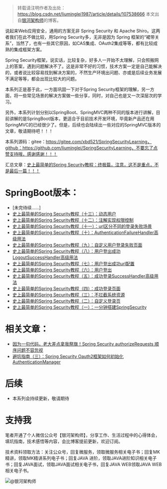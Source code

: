 > 转载请注明作者及出处：
> https://blog.csdn.net/liuminglei1987/article/details/107538666
> 本文出自[银河架构师](https://blog.csdn.net/liuminglei1987)的博客。


说起来Web应用安全，通用的方案无非 Spring Security 和 Apache Shiro。这两者我们在此不做比较，用Spring Security多，无非是因为 Spring 框架的“裙带关系”，当然了，也有一些其它原因，如CAS集成、OAuth2集成等等，都有比较成熟的集成框架方案。

Spring Security框架，说实话，比较复杂，好多人一开始不太理解，只会照搬网上的答案，遇到问题解决不了。这是非常不好的习惯，技术方案一定是自己能解决的，或者说比较容易找到解决方案的，不然生产环境出问题、亦或是后续业务发展不满足等等，都会出现比较大的问题。

本系列正是基于此，一方面巩固一下对于Spring Security框架的理解，另一方面，将一些常见场景的解决方案做一些分享，同时，对自己也是又一次深层次的学习。

另外，本系列计划分别以SpringBoot、SpringMVC两种不同的版本进行讲解，目前讲解的是SpringBoot版本，更适合于目前技术开发环境，毕竟新产品还在用SpringMVC的已经很少了。但是，后续也会陆续出一些对应的SpringMVC版本的文章，敬请期待吧！！！

本系列源码：gitee：https://gitee.com/xbd521/SpringSecurityLearning，github：https://github.com/liuminglei/SpringSecurityLearning，不要忘了点赞支持哦，感谢感谢！！！


汇总文章：[史上最简单的Spring Security教程：终极篇，注意，这不是重点，不是最后一篇！！！](https://blog.csdn.net/liuminglei1987/article/details/107538666)



# SpringBoot版本：

* [未完待续......]
* [史上最简单的Spring Security教程（十三）：动态用户](https://blog.csdn.net/liuminglei1987/article/details/107537338)
* [史上最简单的Spring Security教程（十二）：注解实现权限控制](https://blog.csdn.net/liuminglei1987/article/details/107413061)
* [史上最简单的Spring Security教程（十一）：url区分不同的登录失败场景](https://blog.csdn.net/liuminglei1987/article/details/107363408)
* [史上最简单的Spring Security教程（十）：AuthenticationFailureHandler高级用法](https://blog.csdn.net/liuminglei1987/article/details/107181973)
* [史上最简单的Spring Security教程（九）：自定义用户登录失败页面](https://blog.csdn.net/liuminglei1987/article/details/107107782)
* [史上最简单的Spring Security教程（八）：用户登出成功LogoutSuccessHandler高级用法](https://blog.csdn.net/liuminglei1987/article/details/107059399)
* [史上最简单的Spring Security教程（七）：用户登出成功url配置](https://blog.csdn.net/liuminglei1987/article/details/107059346)
* [史上最简单的Spring Security教程（六）：用户登出](https://blog.csdn.net/liuminglei1987/article/details/107059286)
* [史上最简单的Spring Security教程（五）：成功登录SuccessHandler高级用法](https://blog.csdn.net/liuminglei1987/article/details/106961020)
* [史上最简单的Spring Security教程（四）：成功登录页面](https://blog.csdn.net/liuminglei1987/article/details/106936595)
* [史上最简单的Spring Security教程（三）：不拦截系统资源](https://blog.csdn.net/liuminglei1987/article/details/106896276)
* [史上最简单的Spring Security教程（二）：自定义登录页](https://blog.csdn.net/liuminglei1987/article/details/106896220)
* [史上最简单的Spring Security教程（一）：一分钟搭建SpringSecurity](https://blog.csdn.net/liuminglei1987/article/details/106873497)


# 相关文章：

* [因为一句代码，老大差点拿我祭旗！Spring Security authorizeRequests 顺序问题不容忽视](https://blog.csdn.net/liuminglei1987/article/details/106961040)
* [避坑指南（三）：Spring Security Oauth2框架如何初始化AuthenticationManager](https://blog.csdn.net/liuminglei1987/article/details/103963070)


# 后续


* 本系列会持续更新，敬请期待




# 支持我

笔者开通了个人微信公众号【银河架构师】，分享工作、生活过程中的心得体会，填坑指南，技术感悟等内容，会比博客提前更新，欢迎订阅。

技术资料领取方法：关注公众号，回复微服务，领取微服务相关电子书；回复MK精讲，领取MK精讲系列电子书；回复JAVA 进阶，领取JAVA进阶知识相关电子书；回复JAVA面试，领取JAVA面试相关电子书，回复JAVA WEB领取JAVA WEB相关电子书。

![@银河架构师](https://img-blog.csdnimg.cn/20200120104422781.jpg?x-oss-process=image/watermark,type_ZmFuZ3poZW5naGVpdGk,shadow_10,text_aHR0cHM6Ly9ibG9nLmNzZG4ubmV0L2xpdW1pbmdsZWkxOTg3,size_16,color_FFFFFF,t_70)